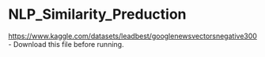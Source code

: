 # NLP_Similarity_Preduction
https://www.kaggle.com/datasets/leadbest/googlenewsvectorsnegative300 - Download this file before running.
